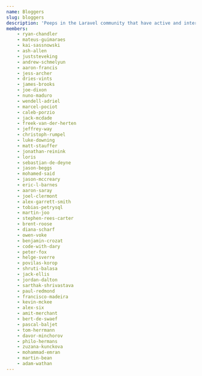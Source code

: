 ```yaml
---
name: Bloggers
slug: bloggers
description: 'Peeps in the Laravel community that have active and interesting blogs.'
members:
    - ryan-chandler
    - mateus-guimaraes
    - kai-sassnowski
    - ash-allen
    - juststeveking
    - andrew-schmelyun
    - aaron-francis
    - jess-archer
    - dries-vints
    - james-brooks
    - joe-dixon
    - nuno-maduro
    - wendell-adriel
    - marcel-pociot
    - caleb-porzio
    - jack-mcdade
    - freek-van-der-herten
    - jeffrey-way
    - christoph-rumpel
    - luke-downing
    - matt-stauffer
    - jonathan-reinink
    - loris
    - sebastian-de-deyne
    - jason-beggs
    - mohamed-said
    - jason-mccreary
    - eric-l-barnes
    - aaron-saray
    - joel-clermont
    - alex-garrett-smith
    - tobias-petrysql
    - martin-joo
    - stephen-rees-carter
    - brent-roose
    - diana-scharf
    - owen-voke
    - benjamin-crozat
    - code-with-dary
    - peter-fox
    - helge-sverre
    - povilas-korop
    - shruti-balasa
    - jack-ellis
    - jordan-dalton
    - sarthak-shrivastava
    - paul-redmond
    - francisco-madeira
    - kevin-mckee
    - alex-six
    - amit-merchant
    - bert-de-swaef
    - pascal-baljet
    - tom-herrmann
    - davor-minchorov
    - philo-hermans
    - zuzana-kunckova
    - mohammad-emran
    - martin-bean
    - adam-wathan
---
```


